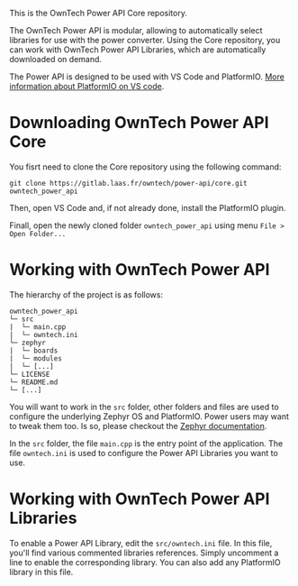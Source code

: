 
This is the OwnTech Power API Core repository.

The OwnTech Power API is modular, allowing to automatically select libraries for use with the power converter.
Using the Core repository, you can work with OwnTech Power API Libraries, which are automatically downloaded on demand.

The Power API is designed to be used with VS Code and PlatformIO.
[More information about PlatformIO on VS code](https://platformio.org/install/ide?install=vscode).


# Downloading OwnTech Power API Core

You fisrt need to clone the Core repository using the following command:

`git clone https://gitlab.laas.fr/owntech/power-api/core.git owntech_power_api`

Then, open VS Code and, if not already done, install the PlatformIO plugin.

Finall, open the newly cloned folder `owntech_power_api` using menu `File > Open Folder...`


# Working with OwnTech Power API

The hierarchy of the project is as follows:

```
owntech_power_api
└─ src
|  └─ main.cpp
|  └─ owntech.ini
└─ zephyr
|  └─ boards
|  └─ modules
|  └─ [...]
└─ LICENSE
└─ README.md
└─ [...]
```

You will want to work in the `src` folder, other folders and files are used to configure the underlying Zephyr OS and PlatformIO.
Power users may want to tweak them too. Is so, please checkout the [Zephyr documentation](https://docs.zephyrproject.org/latest/).

In the `src` folder, the file `main.cpp` is the entry point of the application.
The file `owntech.ini` is used to configure the Power API Libraries you want to use.


# Working with OwnTech Power API Libraries

To enable a Power API Library, edit the `src/owntech.ini` file.
In this file, you'll find various commented libraries references.
Simply uncomment a line to enable the corresponding library.
You can also add any PlatformIO library in this file.
